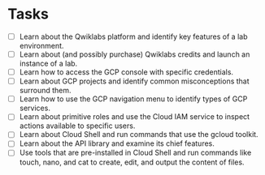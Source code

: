 # Tasks

- [ ] Learn about the Qwiklabs platform and identify key features of a lab environment.
- [ ] Learn about (and possibly purchase) Qwiklabs credits and launch an instance of a lab.
- [ ] Learn how to access the GCP console with specific credentials.
- [ ] Learn about GCP projects and identify common misconceptions that surround them.
- [ ] Learn how to use the GCP navigation menu to identify types of GCP services.
- [ ] Learn about primitive roles and use the Cloud IAM service to inspect actions available to specific users.
- [ ] Learn about Cloud Shell and run commands that use the gcloud toolkit.
- [ ] Learn about the API library and examine its chief features.
- [ ] Use tools that are pre-installed in Cloud Shell and run commands like touch, nano, and cat to create, edit, and output the content of files.
